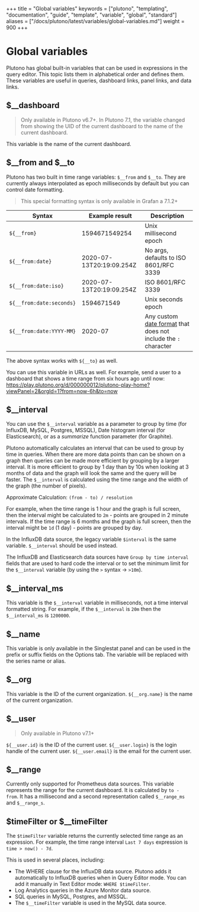 +++
title = "Global variables"
keywords = ["plutono", "templating", "documentation", "guide", "template", "variable", "global", "standard"]
aliases = ["/docs/plutono/latest/variables/global-variables.md"]
weight = 900
+++

# Global variables

Plutono has global built-in variables that can be used in expressions in the query editor. This topic lists them in alphabetical order and defines them. These variables are useful in queries, dashboard links, panel links, and data links.

## $__dashboard

> Only available in Plutono v6.7+. In Plutono 7.1, the variable changed from showing the UID of the current dashboard to the name of the current dashboard.

This variable is the name of the current dashboard.

## $__from and $__to

Plutono has two built in time range variables: `$__from` and `$__to`. They are currently always interpolated as epoch milliseconds by default but you can control date formatting.

> This special formatting syntax is only available in Grafan a 7.1.2+

| Syntax                   | Example result           | Description |
| ------------------------ | ------------------------ | ----------- |
| `${__from}`              | 1594671549254            | Unix millisecond epoch |
| `${__from:date}`         | 2020-07-13T20:19:09.254Z | No args, defaults to ISO 8601/RFC 3339 |
| `${__from:date:iso}`     | 2020-07-13T20:19:09.254Z | ISO 8601/RFC 3339 |
| `${__from:date:seconds}` | 1594671549               | Unix seconds epoch |
| `${__from:date:YYYY-MM}` | 2020-07                  | Any custom [date format](https://momentjs.com/docs/#/displaying/) that does not include the `:` character |

The above syntax works with `${__to}` as well.

You can use this variable in URLs as well. For example, send a user to a dashboard that shows a time range from six hours ago until now: https://play.plutono.org/d/000000012/plutono-play-home?viewPanel=2&orgId=1?from=now-6h&to=now

## $__interval

You can use the `$__interval` variable as a parameter to group by time (for InfluxDB, MySQL, Postgres, MSSQL), Date histogram interval (for Elasticsearch), or as a _summarize_ function parameter (for Graphite).

Plutono automatically calculates an interval that can be used to group by time in queries. When there are more data points than can be shown on a graph then queries can be made more efficient by grouping by a larger interval. It is more efficient to group by 1 day than by 10s when looking at 3 months of data and the graph will look the same and the query will be faster. The `$__interval` is calculated using the time range and the width of the graph (the number of pixels).

Approximate Calculation: `(from - to) / resolution`

For example, when the time range is 1 hour and the graph is full screen, then the interval might be calculated to `2m` - points are grouped in 2 minute intervals. If the time range is 6 months and the graph is full screen, then the interval might be `1d` (1 day) - points are grouped by day.

In the InfluxDB data source, the legacy variable `$interval` is the same variable. `$__interval` should be used instead.

The InfluxDB and Elasticsearch data sources have `Group by time interval` fields that are used to hard code the interval or to set the minimum limit for the `$__interval` variable (by using the `>` syntax -> `>10m`).

## $__interval_ms

This variable is the `$__interval` variable in milliseconds, not a time interval formatted string. For example, if the `$__interval` is `20m` then the `$__interval_ms` is `1200000`.

## $__name

This variable is only available in the Singlestat panel and can be used in the prefix or suffix fields on the Options tab. The variable will be replaced with the series name or alias.

## $__org

This variable is the ID of the current organization.
`${__org.name}` is the name of the current organization.

## $__user

> Only available in Plutono v7.1+

`${__user.id}` is the ID of the current user.
`${__user.login}` is the login handle of the current user.
`${__user.email}` is the email for the current user.

## $__range

Currently only supported for Prometheus data sources. This variable represents the range for the current dashboard. It is calculated by `to - from`. It has a millisecond and a second representation called `$__range_ms` and `$__range_s`.

## $timeFilter or $__timeFilter

The `$timeFilter` variable returns the currently selected time range as an expression. For example, the time range interval `Last 7 days` expression is `time > now() - 7d`.

This is used in several places, including:

- The WHERE clause for the InfluxDB data source. Plutono adds it automatically to InfluxDB queries when in Query Editor mode. You can add it manually in Text Editor mode: `WHERE $timeFilter`.
- Log Analytics queries in the Azure Monitor data source.
- SQL queries in MySQL, Postgres, and MSSQL.
- The `$__timeFilter` variable is used in the MySQL data source.
